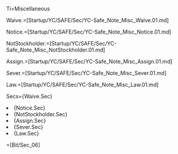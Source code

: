 Ti=Miscellaneous

Waive.=[Startup/YC/SAFE/Sec/YC-Safe_Note_Misc_Waive.01.md]

Notice.=[Startup/YC/SAFE/Sec/YC-Safe_Note_Misc_Notice.01.md]

NotStockholder.=[Startup/YC/SAFE/Sec/YC-Safe_Note_Misc_NotStockholder.01.md]

Assign.=[Startup/YC/SAFE/Sec/YC-Safe_Note_Misc_Assign.01.md]

Sever.=[Startup/YC/SAFE/Sec/YC-Safe_Note_Misc_Sever.01.md]

Law.=[Startup/YC/SAFE/Sec/YC-Safe_Note_Misc_Law.01.md]

Secs={Waive.Sec}<li>{Notice.Sec}<li>{NotStockholder.Sec}<li>{Assign.Sec}<li>{Sever.Sec}<li>{Law.Sec}

=[Bit/Sec_06]
